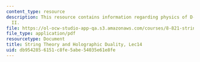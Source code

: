 ```yaml
---
content_type: resource
description: This resource contains information regarding physics of D-branes, Part
  II.
file: https://ol-ocw-studio-app-qa.s3.amazonaws.com/courses/8-821-string-theory-and-holographic-duality-fall-2014/db9542856151c8fe5abe54035e61e8fe_MIT8_821S15_Lec14.pdf
file_type: application/pdf
resourcetype: Document
title: String Theory and Holographic Duality, Lec14
uid: db954285-6151-c8fe-5abe-54035e61e8fe
---
```

